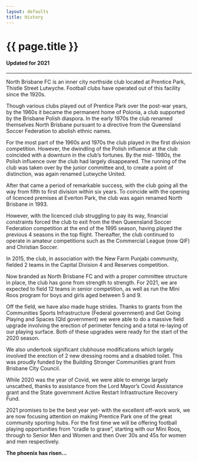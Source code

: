 ```yaml
---
layout: defaults
title: History
---
```

<div class="container">
  <div class="row top-buffer">
    <div class="col">
      <h1 class="text-center">{{ page.title }}</h1>
      <h4 class="text-center">Updated for 2021</h4>
    </div>
  </div>
  <hr>
  <div class="row">
    <div class="col-md-8 offset-md-2 text-justify">
<section id="History" markdown="1">
North Brisbane FC is an inner city northside club located at Prentice Park, Thistle Street Lutwyche. Football clubs have operated out of this facility since the 1920s.  

Though various clubs played out of Prentice Park over the post-war years, by the 1960s it became the permanent home of Polonia, a club supported by the Brisbane Polish diaspora. In the early 1970s the club renamed themselves North Brisbane pursuant to a directive from the Queensland Soccer Federation to abolish ethnic names.  

For the most part of the 1960s and 1970s the club played in the first division competition. However, the dwindling of the Polish influence at the club coincided with a downturn in the club’s fortunes. By the mid- 1980s, the Polish influence over the club had largely disappeared. The running of the club was taken over by the junior committee and, to create a point of distinction, was again renamed Lutwyche United.  

After that came a period of remarkable success, with the club going all the way from fifth to first division within six years. To coincide with the opening of licenced premises at Everton Park, the club was again renamed North Brisbane in 1993.  

However, with the licenced club struggling to pay its way, financial constraints forced the club to exit from the then Queensland Soccer Federation competition at the end of the 1995 season, having played the previous 4 seasons in the top flight. Thereafter, the club continued to operate in amateur competitions such as the Commercial League (now QIF) and Christian Soccer.  

In 2015, the club, in association with the New Farm Punjabi community, fielded 2 teams in the Capital Division 4 and Reserves competition.  

Now branded as North Brisbane FC and with a proper committee structure in place, the club has gone from strength to strength. For 2021, we are expected to field 12 teams in senior competition, as well as run the Mini Roos program for boys and girls aged between 5 and 9.  

Off the field, we have also made huge strides. Thanks to grants from the Communities Sports Infrastructure (Federal government) and Get Going Playing and Spaces (Qld government) we were able to do a massive field upgrade involving the erection of perimeter fencing and a total re-laying of our playing surface. Both of these upgrades were ready for the start of the 2020 season.  

We also undertook significant clubhouse modifications which largely involved the erection of 2 new dressing rooms and a disabled toilet. This was proudly funded by the Building Stronger Communities grant from Brisbane City Council.  

While 2020 was the year of Covid, we were able to emerge largely unscathed, thanks to assistance
from the Lord Mayor’s Covid Assistance grant and the State government Active Restart Infrastructure
Recovery Fund.  

2021 promises to be the best year yet- with the excellent off-work work, we are now focusing attention
on making Prentice Park one of the great community sporting hubs. For the first time we will be offering football playing opportunities from “cradle to grave”, starting with our Mini Roos, through to
Senior Men and Women and then Over 30s and 45s for women and men respectively.  

 __The phoenix has risen...__
</section>
    </div>
  </div>
</div>